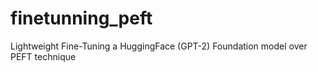 # finetunning_peft
Lightweight Fine-Tuning a HuggingFace (GPT-2) Foundation model over PEFT technique
